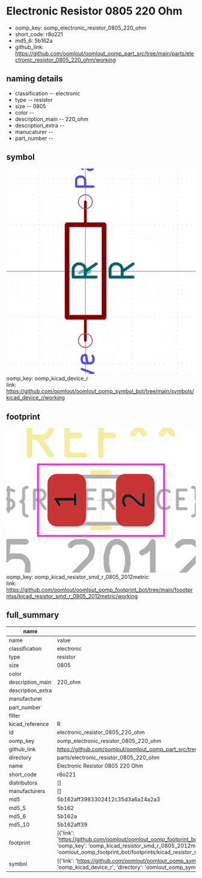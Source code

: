 # Electronic Resistor 0805 220 Ohm

  
* oomp_key: oomp_electronic_resistor_0805_220_ohm 
* short_code: r8o221
* md5_6: 5b162a  
* github_link: https://github.com/oomlout/oomlout_oomp_part_src/tree/main/parts/electronic_resistor_0805_220_ohm/working  
## naming details
* classification -- electronic
* type -- resistor
* size -- 0805
* color -- 
* description_main -- 220_ohm
* description_extra -- 
* manucaturer -- 
* part_number -- 



## symbol

![](symbol/0/working/working_600.png)  
oomp_key: oomp_kicad_device_r  
link: https://github.com/oomlout/oomlout_oomp_symbol_bot/tree/main/symbols/kicad_device_r/working  

## footprint

![](footprint/0/working/working_600.png)  
oomp_key: oomp_kicad_resistor_smd_r_0805_2012metric  
link: https://github.com/oomlout/oomlout_oomp_footprint_bot/tree/main/foootprntss/kicad_resistor_smd_r_0805_2012metric/working  

## full_summary
| name | value | 
| --- | --- | 
| name | value | 
| classification | electronic | 
| type | resistor | 
| size | 0805 | 
| color |  | 
| description_main | 220_ohm | 
| description_extra |  | 
| manufacturer |  | 
| part_number |  | 
| filter |  | 
| kicad_reference | R | 
| id | electronic_resistor_0805_220_ohm | 
| oomp_key | oomp_electronic_resistor_0805_220_ohm | 
| github_link | https://github.com/oomlout/oomlout_oomp_part_src/tree/main/parts/electronic_resistor_0805_220_ohm/working | 
| directory | parts/electronic_resistor_0805_220_ohm | 
| name | Electronic Resistor 0805 220 Ohm | 
| short_code | r8o221 | 
| distributors | [] | 
| manufacturers | [] | 
| md5 | 5b162aff3983302412c35d3a6a14a2a3 | 
| md5_5 | 5b162 | 
| md5_6 | 5b162a | 
| md5_10 | 5b162aff39 | 
| footprint | [{'link': 'https://github.com/oomlout/oomlout_oomp_footprint_bot/tree/main/foootprntss/kicad_resistor_smd_r_0805_2012metric', 'oomp_key': 'oomp_kicad_resistor_smd_r_0805_2012metric', 'directory': 'oomlout_oomp_footprint_bot/footprints/kicad_resistor_smd_r_0805_2012metric//working/working.kicad_mod'}] | 
| symbol | [{'link': 'https://github.com/oomlout/oomlout_oomp_symbol_bot/tree/main/symbols/kicad_device_r', 'oomp_key': 'oomp_kicad_device_r', 'directory': 'oomlout_oomp_symbol_bot/symbols/kicad_device_r//working/working.kicad_sym'}] | 

